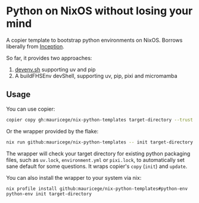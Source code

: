 # Python on NixOS without losing your mind

A copier template to bootstrap python environments on NixOS. Borrows liberally from [Inception](https://github.com/DataChefHQ/inception).

So far, it provides two approaches:

1. [devenv.sh](https://devenv.sh) supporting uv and pip
2. A buildFHSEnv devShell, supporting uv, pip, pixi and micromamba

## Usage

You can use copier:
```sh
copier copy gh:mauricege/nix-python-templates target-directory --trust
```
Or the wrapper provided by the flake:
```sh
nix run github:mauricege/nix-python-templates -- init target-directory
```
The wrapper will check your target directory for existing python packaging files, such as `uv.lock`, `environment.yml` or `pixi.lock`, to automatically set sane default for some questions. It wraps copier's `copy` (`init`) and `update`.

You can also install the wrapper to your system via nix:
```sh
nix profile install github:mauricege/nix-python-templates#python-env
python-env init target-directory
```
